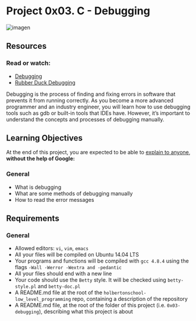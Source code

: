 # Project 0x03. C - Debugging

![imagen](https://media.geeksforgeeks.org/wp-content/uploads/20190902105053/Debugging-Tips-To-Get-Better-At-It.png)

## Resources

### Read or watch:

* [Debugging](https://intranet.hbtn.io/rltoken/iADtJa-KkjYI56m-cQyWIw)
* [Rubber Duck Debugging](https://intranet.hbtn.io/rltoken/sS_CVV32moC3tyEImNCvig)


Debugging is the process of finding and fixing errors in software that prevents it from running correctly. As you become a more advanced programmer and an industry engineer, you will learn how to use debugging tools such as gdb or built-in tools that IDEs have. However, it’s important to understand the concepts and processes of debugging manually.

## Learning Objectives

At the end of this project, you are expected to be able to [explain to anyone](https://fs.blog/2012/04/feynman-technique/), **without the help of Google:**

### General

* What is debugging
* What are some methods of debugging manually
* How to read the error messages

## Requirements

### General

* Allowed editors: ```vi```, ```vim```, ```emacs```
* All your files will be compiled on Ubuntu 14.04 LTS
* Your programs and functions will be compiled with ```gcc 4.8.4``` using the flags ```-Wall -Werror -Wextra and -pedantic```
* All your files should end with a new line
* Your code should use the ```Betty``` style. It will be checked using ```betty-style.pl``` and ```betty-doc.pl```
* A README.md file at the root of the ```holbertonschool-low_level_programming``` repo, containing a description of the repository
* A README.md file, at the root of the folder of this project (i.e. ```0x03-debugging```), describing what this project is about